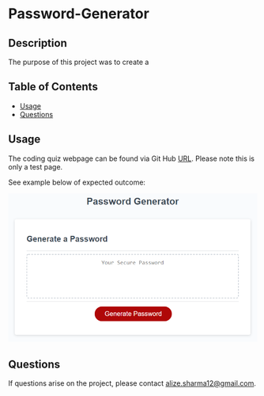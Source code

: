 # Password-Generator

## Description
The purpose of this project was to create a 

## Table of Contents 
* [Usage](#usage)
* [Questions](#questions)

## Usage 
The coding quiz webpage can be found via Git Hub [URL](). Please note this is only a test page. 

See example below of expected outcome:

![Password Generator](/assets/03-javascript-homework-demo.png)

## Questions 
If questions arise on the project, please contact alize.sharma12@gmail.com. 